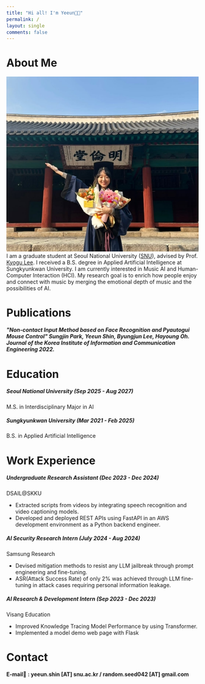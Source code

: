 ```yaml
---
title: "Hi all! I'm Yeeun👋🏻"
permalink: /
layout: single
comments: false
---
```



# About Me
![My Photo](../assets/images/jolsa.png)
I am a graduate student at Seoul National University ([SNU](https://en.snu.ac.kr/)), advised by Prof. [Kyogu Lee](https://marg.snu.ac.kr/63b16fe3-365b-4a56-b970-1b3ec2839470). I received a B.S. degree in Applied Artificial Intelligence at Sungkyunkwan University. I am currently interested in Music AI and Human-Computer Interaction (HCI). My research goal is to enrich how people enjoy and connect with music by merging the emotional depth of music and the possibilities of AI.

# Publications
<h5>"Non-contact Input Method based on Face Recognition and Pyautogui Mouse Control" Sungjin Park, Yeeun Shin, Byungjun Lee, Hayoung Oh.<em> Journal of the Korea Institute of Information and Communication Engineering 2022.
</em></h5>

# Education
##### Seoul National University (Sep 2025 - Aug 2027)
M.S. in Interdisciplinary Major in AI
##### Sungkyunkwan University (Mar 2021 - Feb 2025)
B.S. in Applied Artificial Intelligence

# Work Experience
##### Undergraduate Research Assistant (Dec 2023 - Dec 2024)
DSAIL@SKKU
- Extracted scripts from videos by integrating speech recognition and video captioning models.
- Developed and deployed REST APIs using FastAPI in an AWS development environment as a Python backend engineer.

##### AI Security Research Intern (July 2024 - Aug 2024)
Samsung Research
- Devised mitigation methods to resist any LLM jailbreak through prompt engineering and fine-tuning.
- ASR(Attack Success Rate) of only 2% was achieved through LLM fine-tuning in attack cases requiring personal information leakage.

##### AI Research & Development Intern (Sep 2023 - Dec 2023)
Visang Education
- Improved Knowledge Tracing Model Performance by using Transformer.
- Implemented a model demo web page with Flask

# Contact
#### E-mail📧 : yeeun.shin [AT] snu.ac.kr / random.seed042 [AT] gmail.com